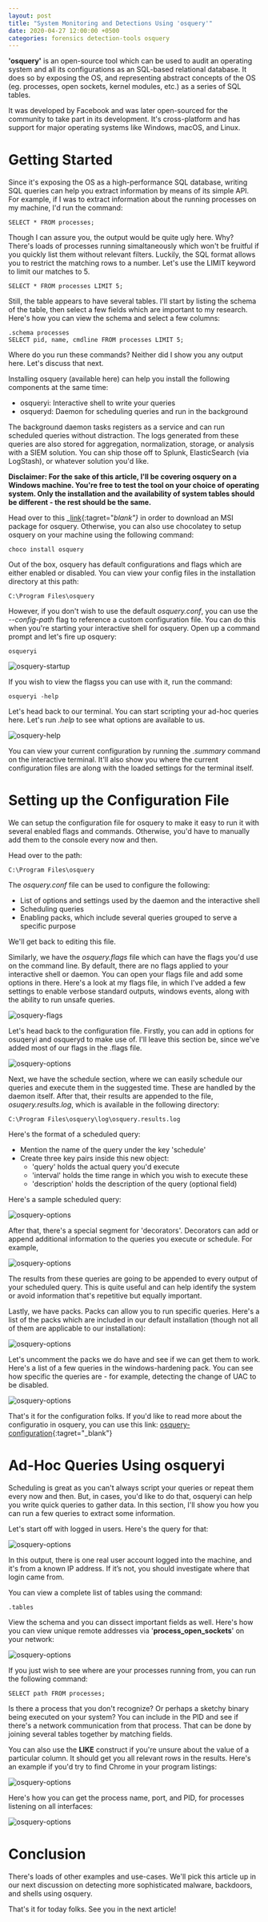 ```yaml
---
layout: post
title: "System Monitoring and Detections Using 'osquery'"
date: 2020-04-27 12:00:00 +0500
categories: forensics detection-tools osquery
---
```


**'osquery'** is an open-source tool which can be used to audit an operating system and all its configurations as an SQL-based relational database. It does so by exposing the OS, and representing abstract concepts of the OS (eg. processes, open sockets, kernel modules, etc.) as a series of SQL tables.

It was developed by Facebook and was later open-sourced for the community to take part in its development. It's cross-platform and has support for major operating systems like Windows, macOS, and Linux. 

# Getting Started

Since it's exposing the OS as a high-performance SQL database, writing SQL queries can help you extract information by means of its simple API. For example, if I was to extract information about the running processes on my machine, I'd run the command:

    SELECT * FROM processes;

Though I can assure you, the output would be quite ugly here. Why? There's loads of processes running simaltaneously which won't be fruitful if you quickly list them without relevant filters. Luckily, the SQL format allows you to restrict the matching rows to a number. Let's use the LIMIT keyword to limit our matches to 5.

    SELECT * FROM processes LIMIT 5;

Still, the table appears to have several tables. I'll start by listing the schema of the table, then select a few fields which are important to my research. Here's how you can view the schema and select a few columns:

    .schema processes
    SELECT pid, name, cmdline FROM processes LIMIT 5;

Where do you run these commands? Neither did I show you any output here. Let's discuss that next.

Installing osquery (available here) can help you install the following components at the same time:

- osqueryi: Interactive shell to write your queries
- osqueryd: Daemon for scheduling queries and run in the background

The background daemon tasks registers as a service and can run scheduled queries without distraction. The logs generated from these queries are also stored for aggregation, normalization, storage, or analysis with a SIEM solution. You can ship those off to Splunk, ElasticSearch (via LogStash), or whatever solution you'd like.

**Disclaimer: For the sake of this article, I'll be covering osquery on a Windows machine. You're free to test the tool on your choice of operating system. Only the installation and the availability of system tables should be different - the rest should be the same.**

Head over to this _[link]{:tagret="_blank"}_ in order to download an MSI package for osquery. Otherwise, you can also use chocolatey to setup osquery on your machine using the following command:

    choco install osquery

Out of the box, osquery has default configurations and flags which are either enabled or disabled. You can view your config files in the installation directory at this path:

    C:\Program Files\osquery

However, if you don't wish to use the default _osquery.conf_, you can use the _--config-path_ flag to reference a custom configuration file. You can do this when you're starting your interactive shell for osquery. Open up a command prompt and let's fire up osquery:

    osqueryi

![osquery-startup](/assets/osquery-detection/1.png)

If you wish to view the flagss you can use with it, run the command:

    osqueryi -help

Let's head back to our terminal. You can start scripting your ad-hoc queries here. Let's run _.help_ to see what options are available to us.

![osquery-help](/assets/osquery-detection/2.png)

You can view your current configuration by running the _.summary_ command on the interactive terminal. It'll also show you where the current configuration files are along with the loaded settings for the terminal itself.

# Setting up the Configuration File

We can setup the configuration file for osquery to make it easy to run it with several enabled flags and commands. Otherwise, you'd have to manually add them to the console every now and then.

Head over to the path:

    C:\Program Files\osquery

The _osquery.conf_ file can be used to configure the following:

- List of options and settings used by the daemon and the interactive shell
- Scheduling queries
- Enabling packs, which include several queries grouped to serve a specific purpose

We'll get back to editing this file. 

Similarly, we have the _osquery.flags_ file which can have the flags you'd use on the command line. By default, there are no flags applied to your interactive shell or daemon. You can open your flags file and add some options in there. Here's a look at my flags file, in which I've added a few settings to enable verbose standard outputs, windows events, along with the ability to run unsafe queries. 

![osquery-flags](/assets/osquery-detection/3.png)

Let's head back to the configuration file. Firstly, you can add in options for osuqeryi and osqueryd to make use of. I'll leave this section be, since we've added most of our flags in the .flags file. 

![osquery-options](/assets/osquery-detection/Screenshot_1.png)

Next, we have the schedule section, where we can easily schedule our queries and execute them in the suggested time. These are handled by the daemon itself. After that, their results are appended to the file, _osuqery.results.log_, which is available in the following directory:

    C:\Program Files\osquery\log\osquery.results.log

Here's the format of a scheduled query:

- Mention the name of the query under the key 'schedule'
- Create three key pairs inside this new object:
  - 'query' holds the actual query you'd execute
  - 'interval' holds the time range in which you wish to execute these
  - 'description' holds the description of the query (optional field)

Here's a sample scheduled query:

![osquery-options](/assets/osquery-detection/Screenshot_3.png)

After that, there's a special segment for 'decorators'. Decorators can add or append additional information to the queries you execute or schedule. For example, 

![osquery-options](/assets/osquery-detection/Screenshot_4.png)

The results from these queries are going to be appended to every output of your scheduled query. This is quite useful and can help identify the system or avoid information that's repetitive but equally important.

Lastly, we have packs. Packs can allow you to run specific queries. Here's a list of the packs which are included in our default installation (though not all of them are applicable to our installation):

![osquery-options](/assets/osquery-detection/Screenshot_5.png)

Let's uncomment the packs we do have and see if we can get them to work. Here's a list of a few queries in the windows-hardening pack. You can see how specific the queries are - for example, detecting the change of UAC to be disabled. 

![osquery-options](/assets/osquery-detection/Screenshot_6.png)

That's it for the configuration folks. If you'd like to read more about the configuratio in osquery, you can use this link: [osquery-configuration]{:tagret="_blank"}

# Ad-Hoc Queries Using osqueryi

Scheduling is great as you can't always script your queries or repeat them every now and then. But, in cases, you'd like to do that, osqueryi can help you write quick queries to gather data. In this section, I'll show you how you can run a few queries to extract some information.

Let's start off with logged in users. Here's the query for that:

![osquery-options](/assets/osquery-detection/Screenshot_7.png)

In this output, there is one real user account logged into the machine, and it's from a known IP address. If it’s not, you should investigate where that login came from.

You can view a complete list of tables using the command:

    .tables

View the schema and you can dissect important fields as well. Here's how you can view unique remote addresses via '**process_open_sockets**' on your network:

![osquery-options](/assets/osquery-detection/Screenshot_9.png)

If you just wish to see where are your processes running from, you can run the following command:

    SELECT path FROM processes;

Is there a process that you don't recognize? Or perhaps a sketchy binary being executed on your system? You can include in the PID and see if there's a network communication from that process. That can be done by joining several tables together by matching fields.

You can also use the **LIKE** construct if you're unsure about the value of a particular column. It should get you all relevant rows in the results. Here's an example if you'd try to find Chrome in your program listings:

![osquery-options](/assets/osquery-detection/Screenshot_10.png)

Here's how you can get the process name, port, and PID, for processes listening on all interfaces:

![osquery-options](/assets/osquery-detection/Screenshot_11.png)

# Conclusion

There's loads of other examples and use-cases. We'll pick this article up in our next discussion on detecting more sophisticated malware, backdoors, and shells using osquery. 

That's it for today folks. See you in the next article! 

[link]: https://osquery.io/downloads/official/4.3.0
[osquery-configuration]: https://osquery.readthedocs.io/en/1.4.5/deployment/configuration/